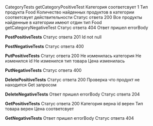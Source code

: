 CategoryTests
getCategoryPositiveTest
Категория соответсвует 1
Тип продукта Food
Количество найденных продуктов в категории соответсвует действительности
Статус ответа 200
Все продукты найденные в категории имеют отдин тип Food        
getCategoryNegativeTest
Статус ответа 404
Ответ пришел errorBody

**PostPositiveTests**
Статус ответа 201
Id not null

**PostNegativeTests**
Статус ответа 400

**PutPositiveTests**
Статус ответа 200
Не изменилась категория
Не изменился id
Не изменился тип товара
Цена изменилась

**PutNegativeTests**
Статус ответа 400

**DeletePositiveTests**
Статус ответа 200
Проверка что продукт не находится Get запросом

**DeleteNegativeTests**
Ответ пришел errorBody
Статус ответа 204

**GetPositiveTests**
Статус ответа 200
Категория верна
id верен
Тип товара верен
Цена соответсвует

**GetNegativeTests**
Ответ пришел errorBody
Статус ответа 404        